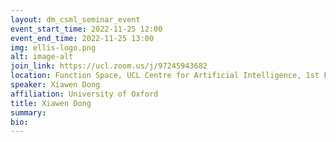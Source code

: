 ```yaml
---
layout: dm_csml_seminar_event
event_start_time: 2022-11-25 12:00
event_end_time: 2022-11-25 13:00
img: ellis-logo.png
alt: image-alt
join_link: https://ucl.zoom.us/j/97245943682
location: Function Space, UCL Centre for Artificial Intelligence, 1st Floor, 90 High Holborn, London WC1V 6BH
speaker: Xiawen Dong
affiliation: University of Oxford
title: Xiawen Dong
summary: 
bio: 
---
```

